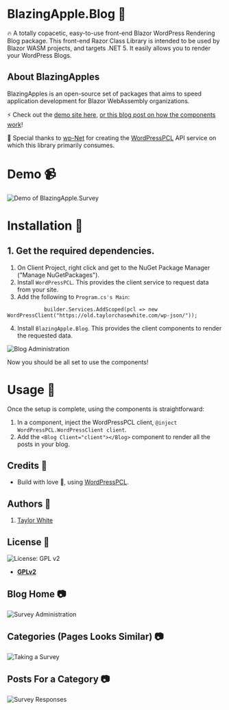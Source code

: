 # BlazingApple.Blog :apple:

:fire:  A totally copacetic, easy-to-use front-end Blazor WordPress Rendering Blog package.
This front-end Razor Class Library is intended to be used by Blazor WASM projects, and targets .NET 5. It easily allows you to render your WordPress Blogs.

## About BlazingApples
BlazingApples is an open-source set of packages that aims to speed application development for Blazor WebAssembly organizations.

:zap: Check out the [demo site here](https://blazorsimplesurvey.azurewebsites.net/displaysurvey), [or this blog post on how the components work](https://blazorhelpwebsite.com/ViewBlogPost/44)!

:clap: Special thanks to [wp-Net](https://github.com/wp-net) for creating the [WordPressPCL](https://github.com/wp-net/WordPressPCL) API service on which this library primarily consumes.

# Demo :video_camera:
  <img alt="Demo of BlazingApple.Survey" src="https://github.com/BlazingApple/Blog/blob/main/README/BlogDemo.gif?raw=true" style="max-width:1000px;">

# Installation :wrench:

## 1. Get the required dependencies.

1. On Client Project, right click and get to the NuGet Package Manager ("Manage NuGetPackages").
2. Install `WordPressPCL`. This provides the client service to request data from your site.
3. Add the following to `Program.cs's Main`:
```
			builder.Services.AddScoped(pcl => new WordPressClient("https://old.taylorchasewhite.com/wp-json/"));
```
4. Install `BlazingApple.Blog`. This provides the client components to render the requested data.
<img alt="Blog Administration" src="https://github.com/BlazingApple/Survey/blob/main/README/InstallBlazingApplePackage.png?raw=true" style="max-width:1000px;">


Now you should be all set to use the components!

# Usage :muscle:

Once the setup is complete, using the components is straightforward:

1. In a component, inject the WordPressPCL client, `@inject WordPressPCL.WordPressClient client`.
2. Add the `<Blog Client="client"></Blog>` component to render all the posts in your blog.


## Credits :white_flower:

- Build with love :blue_heart:, using [WordPressPCL](https://github.com/wp-net/WordPressPCL).

## Authors :pencil:

1. [Taylor White](https://twitter.com/taychasewhite)

## License :scroll:

![License: GPL v2](https://img.shields.io/badge/License-GPL%20v2-blue.svg)

- **[GPLv2](https://www.gnu.org/licenses/old-licenses/gpl-2.0.en.html)**

## Blog Home :camera:
<img alt="Survey Administration" src="https://github.com/BlazingApple/Blog/blob/main/README/2020-12-28%20Blog%20Home.png?raw=true" style="max-width:1000px;">

## Categories (Pages Looks Similar) :camera:
<img alt="Taking a Survey" src="https://github.com/BlazingApple/Blog/blob/main/README/2020-12-28%20Categories.png?raw=true" style="max-width:1000px;">

## Posts For a Category :camera:
<img alt="Survey Responses" src="https://github.com/BlazingApple/Blog/blob/main/README/2020-12-28%20Individual%20Category.png?raw=true" style="max-width:1000px;">

